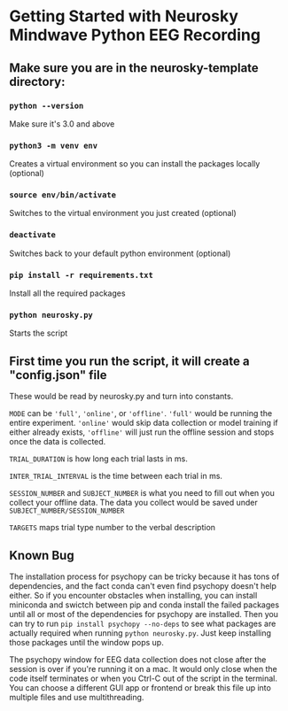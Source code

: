# Getting Started with Neurosky Mindwave Python EEG Recording

## Make sure you are in the neurosky-template directory:

### `python --version`

Make sure it's 3.0 and above

### `python3 -m venv env`

Creates a virtual environment so you can install the packages locally (optional)

### `source env/bin/activate`

Switches to the virtual environment you just created (optional)

### `deactivate`

Switches back to your default python environment (optional)

### `pip install -r requirements.txt`

Install all the required packages

### `python neurosky.py`

Starts the script

## First time you run the script, it will create a "config.json" file

These would be read by neurosky.py and turn into constants.

`MODE` can be `'full'`, `'online'`, or `'offline'`. `'full'` would be running the entire experiment. `'online'` would skip data collection or model training if either already exists, `'offline'` will just run the offline session and stops once the data is collected.

`TRIAL_DURATION` is how long each trial lasts in ms.

`INTER_TRIAL_INTERVAL` is the time between each trial in ms.

`SESSION_NUMBER` and `SUBJECT_NUMBER` is what you need to fill out when you collect your offline data. The data you collect would be saved under `SUBJECT_NUMBER/SESSION_NUMBER`

`TARGETS` maps trial type number to the verbal description

## Known Bug
The installation process for psychopy can be tricky because it has tons of dependencies, and the fact conda can't even find psychopy doesn't help either. So if you encounter obstacles when installing, you can install miniconda and swictch between pip and conda install the failed packages until all or most of the dependencies for psychopy are installed. Then you can try to run `pip install psychopy --no-deps` to see what packages are actually required when running `python neurosky.py`. Just keep installing those packages until the window pops up.

The psychopy window for EEG data collection does not close after the session is over if you're running it on a mac. It would only close when the code itself terminates or when you Ctrl-C out of the script in the terminal. You can choose a different GUI app or frontend or break this file up into multiple files and use multithreading.

